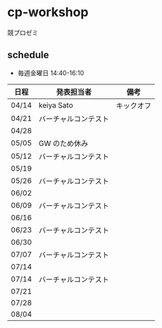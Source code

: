 # cp-workshop
競プロゼミ

## schedule
- 毎週金曜日 14:40-16:10

|日程|発表担当者|備考|
|---|---|---|
|04/14|keiya Sato|キックオフ|
|04/21|バーチャルコンテスト| |
|04/28|||
|05/05|GW のため休み||
|05/12|バーチャルコンテスト||
|05/19|||
|05/26|バーチャルコンテスト||
|06/02|||
|06/09|バーチャルコンテスト||
|06/16|||
|06/23|バーチャルコンテスト||
|06/30|||
|07/07|バーチャルコンテスト||
|07/14|||
|07/14|バーチャルコンテスト||
|07/21|||
|07/28|||
|08/04|||
